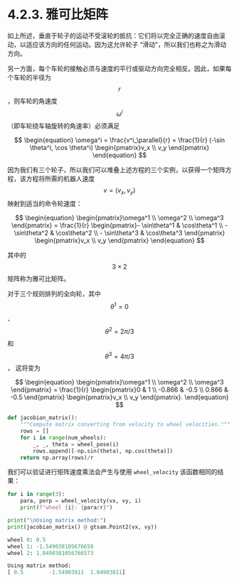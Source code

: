 # 4.2.3. 雅可比矩阵

如上所述，垂直于轮子的运动不受滚轮的抵抗：它们将以完全正确的速度自由滚动，以适应该方向的任何运动。因为这允许轮子 “滑动”，所以我们也称之为滑动方向。

另一方面，每个车轮的接触必须与速度的平行或驱动方向完全相反。因此，如果每个车轮的半径为$$r$$，则车轮的角速度$$\omega^i$$（即车轮绕车轴旋转的角速率）必须满足

$$
\begin{equation}
\omega^i = \frac{v^i_\parallel}{r} = 
\frac{1}{r} (-\sin \theta^i, \cos \theta^i) \begin{pmatrix}v_x \\ v_y \end{pmatrix}
\end{equation}
$$

因为我们有三个轮子，所以我们可以堆叠上述方程的三个实例，以获得一个矩阵方程，该方程将所需的机器人速度$$v=(v_x,v_y)$$映射到适当的命令轮速度：

$$
\begin{equation}
\begin{pmatrix}\omega^1 \\ \omega^2 \\ \omega^3 \end{pmatrix} 
= \frac{1}{r} \begin{pmatrix}- \sin\theta^1 & \cos\theta^1 \\ - \sin\theta^2 & \cos\theta^2 \\ - \sin\theta^3 & \cos\theta^3 \end{pmatrix}
\begin{pmatrix}v_x \\ v_y \end{pmatrix}
\end{equation}
$$

其中的$$3 \times 2$$矩阵称为雅可比矩阵。

对于三个规则排列的全向轮，其中$$\theta^1=0$$、$$\theta^2=2\pi/3$$和 $$\theta^3=4\pi/3$$，这将变为

$$
\begin{equation}
\begin{pmatrix}\omega^1 \\ \omega^2 \\ \omega^3 \end{pmatrix} 
= \frac{1}{r} \begin{pmatrix}0 & 1 \\ -0.866 & -0.5 \\ 0.866 & -0.5  \end{pmatrix}
\begin{pmatrix}v_x \\ v_y \end{pmatrix}.
\end{equation}
$$

```python
def jacobian_matrix():
    """Compute matrix converting from velocity to wheel velocities."""
    rows = []
    for i in range(num_wheels):
        _, _, theta = wheel_pose(i)
        rows.append([-np.sin(theta), np.cos(theta)])
    return np.array(rows)/r
```

我们可以验证进行矩阵速度乘法会产生与使用 `wheel_velocity` 该函数相同的结果：

```python
for i in range(3):
    para, perp = wheel_velocity(vx, vy, i)
    print(f"wheel {i}: {para/r}")

print("\nUsing matrix method:")
print(jacobian_matrix() @ gtsam.Point2(vx, vy))
```

```python
wheel 0: 0.5
wheel 1: -1.549038105676658
wheel 2: 1.0490381056766573

Using matrix method:
[ 0.5        -1.54903811  1.04903811]
```
